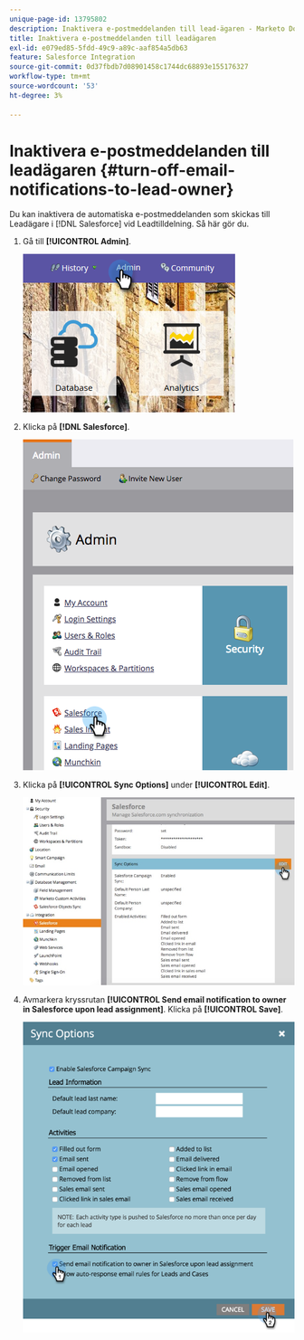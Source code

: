 ```yaml
---
unique-page-id: 13795802
description: Inaktivera e-postmeddelanden till lead-ägaren - Marketo Docs - produktdokumentation
title: Inaktivera e-postmeddelanden till leadägaren
exl-id: e079ed85-5fdd-49c9-a89c-aaf854a5db63
feature: Salesforce Integration
source-git-commit: 0d37fbdb7d08901458c1744dc68893e155176327
workflow-type: tm+mt
source-wordcount: '53'
ht-degree: 3%

---
```


# Inaktivera e-postmeddelanden till leadägaren {#turn-off-email-notifications-to-lead-owner}

Du kan inaktivera de automatiska e-postmeddelanden som skickas till Leadägare i [!DNL Salesforce] vid Leadtilldelning. Så här gör du.

1. Gå till **[!UICONTROL Admin]**.

   ![](assets/admin-1.png)

1. Klicka på **[!DNL Salesforce]**.

   ![](assets/adminsalesforce.png)

1. Klicka på **[!UICONTROL Sync Options]** under **[!UICONTROL Edit]**.

   ![](assets/salesforcesummary2.jpg)

1. Avmarkera kryssrutan **[!UICONTROL Send email notification to owner in Salesforce upon lead assignment]**. Klicka på **[!UICONTROL Save]**.

   ![](assets/new-screen.png)
